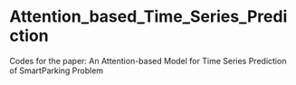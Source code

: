 # Attention_based_Time_Series_Prediction
Codes for the paper: An Attention-based Model for Time Series Prediction of SmartParking Problem
